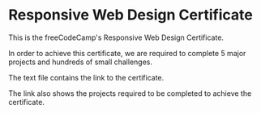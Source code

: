 # Responsive Web Design Certificate #

This is the freeCodeCamp's Responsive Web Design Certificate.

In order to achieve this certificate, we are required to complete 5 major projects and hundreds of small challenges.

The text file contains the link to the certificate.

The link also shows the projects required to be completed to achieve the certificate.
